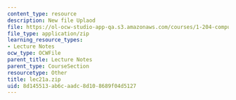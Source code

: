 ```yaml
---
content_type: resource
description: New file Uplaod
file: https://ol-ocw-studio-app-qa.s3.amazonaws.com/courses/1-204-computer-algorithms-in-systems-engineering-spring-2010/8d145513ab6caadc8d108689f04d5127_lec21a.zip
file_type: application/zip
learning_resource_types:
- Lecture Notes
ocw_type: OCWFile
parent_title: Lecture Notes
parent_type: CourseSection
resourcetype: Other
title: lec21a.zip
uid: 8d145513-ab6c-aadc-8d10-8689f04d5127
---
```

